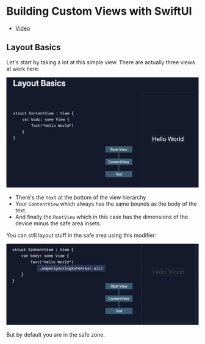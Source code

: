 # Building Custom Views with SwiftUI

- [Video](https://developer.apple.com/videos/play/wwdc2019/237/)

## Layout Basics

Let's start by taking a lot at this simple view. There are actually three views at work here:

![](images/1.png)

- There's the `Text` at the bottom of the view hierarchy
- Your `ContentView` which always has the same bounds as the body of the text.
- And finally the `RootView` which in this case has the dimensions of the device minus the safe area insets.

You can still layout stuff in the safe area using this modifier:

![](images/2.png)

But by default you are in the safe zone.